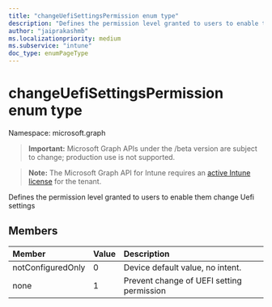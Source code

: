 ```yaml
---
title: "changeUefiSettingsPermission enum type"
description: "Defines the permission level granted to users to enable them change Uefi settings"
author: "jaiprakashmb"
ms.localizationpriority: medium
ms.subservice: "intune"
doc_type: enumPageType
---
```


# changeUefiSettingsPermission enum type

Namespace: microsoft.graph
> **Important:** Microsoft Graph APIs under the /beta version are subject to change; production use is not supported.

> **Note:** The Microsoft Graph API for Intune requires an [active Intune license](https://go.microsoft.com/fwlink/?linkid=839381) for the tenant.


Defines the permission level granted to users to enable them change Uefi settings

## Members
|Member|Value|Description|
|:---|:---|:---|
|notConfiguredOnly|0|Device default value, no intent.|
|none|1|Prevent change of UEFI setting permission|
